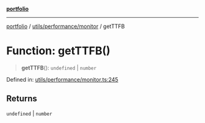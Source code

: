 [**portfolio**](../../../../README.md)

***

[portfolio](../../../../modules.md) / [utils/performance/monitor](../README.md) / getTTFB

# Function: getTTFB()

> **getTTFB**(): `undefined` \| `number`

Defined in: [utils/performance/monitor.ts:245](https://github.com/tnorlund/Portfolio/blob/538cf698f1591eb0dd4327be6305ee87aa0e8aaa/portfolio/utils/performance/monitor.ts#L245)

## Returns

`undefined` \| `number`

